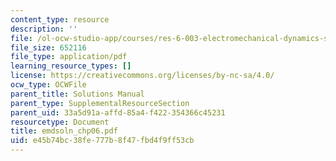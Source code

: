 ```yaml
---
content_type: resource
description: ''
file: /ol-ocw-studio-app/courses/res-6-003-electromechanical-dynamics-spring-2009/e45b74bc38fe777b8f47fbd4f9ff53cb_emdsoln_chp06.pdf
file_size: 652116
file_type: application/pdf
learning_resource_types: []
license: https://creativecommons.org/licenses/by-nc-sa/4.0/
ocw_type: OCWFile
parent_title: Solutions Manual
parent_type: SupplementalResourceSection
parent_uid: 33a5d91a-affd-85a4-f422-354366c45231
resourcetype: Document
title: emdsoln_chp06.pdf
uid: e45b74bc-38fe-777b-8f47-fbd4f9ff53cb
---
```

